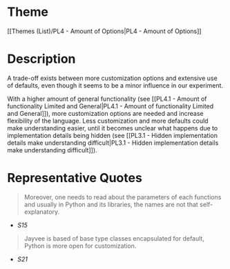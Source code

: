 # Theme

[[Themes (List)/PL4 - Amount of Options|PL4 - Amount of Options]]
# Description

A trade-off exists between more customization options and extensive use of defaults, even though it seems to be a minor influence in our experiment. 

With a higher amount of general functionality (see [[PL4.1 - Amount of functionality Limited and General|PL4.1 - Amount of functionality Limited and General]]), more customization options are needed and increase flexibility of the language. Less customization and more defaults could make understanding easier, until it becomes unclear what happens due to implementation details being hidden (see [[PL3.1 - Hidden implementation details make understanding difficult|PL3.1 - Hidden implementation details make understanding difficult]]).
# Representative Quotes

> Moreover, one needs to read about the parameters of each functions and usually in Python and its libraries, the names are not that self-explanatory.
- *S15*

> Jayvee is based of base type classes encapsulated for default, Python is more open for customization.
- *S21*